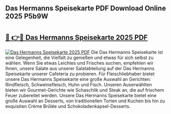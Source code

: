 ## Das Hermanns Speisekarte PDF Download Online 2025 P5b9W

# <h2><a href="http://gcaoeh8.nevu.top/?p=Das+Hermanns+Speisekarte">🔗 👉🔴 Das Hermanns Speisekarte 2025 PDF</a></h2>

[![Das Hermanns Speisekarte 2025 PDF](https://i.imgur.com/dBaPXMq.png)](http://gcaoeh8.nevu.top/?p=Das+Hermanns+Speisekarte)
Die Das Hermanns Speisekarte ist eine Gelegenheit, die Vielfalt zu genießen und etwas für sich selbst zu wählen. Wenn Sie etwas Leichtes und Frisches suchen, empfehlen wir Ihnen, unsere Salate aus unserer Salatabteilung auf der Das Hermanns Speisekarte unserer Cafeteria zu probieren. Für Fleischliebhaber bietet unsere Das Hermanns Speisekarte eine große Auswahl an Gerichten: Rindfleisch, Schweinefleisch, Huhn und Fisch. Unseren Auserwählten bieten wir Gourmet-Gerichte wie Schaschlik und Steak an, die auf frischem Feuer zubereitet werden. Unsere Das Hermanns Speisekarte bietet eine große Auswahl an Desserts, von traditionellen Torten und Kuchen bis hin zu exquisiten Crème Brûlée und Schokoladenkapsel-Desserts.
